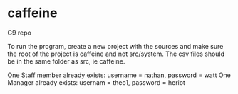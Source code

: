 # caffeine
G9 repo

To run the program, create a new project with the sources and make sure the root of the project is caffeine and not src/system. The csv files should be in the same folder as src, ie caffeine.

One Staff member already exists: username = nathan, password = watt
One Manager already exists: usernam = theo1, password = heriot
